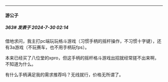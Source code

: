 ﻿
*****

####  游公子  
##### 363#       发表于 2024-7-30 02:14

借地求问，我主打pc端玩玩格斗游戏（习惯手柄的摇杆操作，不习惯十字键），还有3a游戏（不玩赛车，也不用手柄玩fps）。

本来已经买了八位堂的xpro，但这手柄的摇杆格斗游戏出招就经常搓不出来啊，不知道为什么。

有什么手柄满足我的需求推荐吗？无线就行，价格无所谓了。

